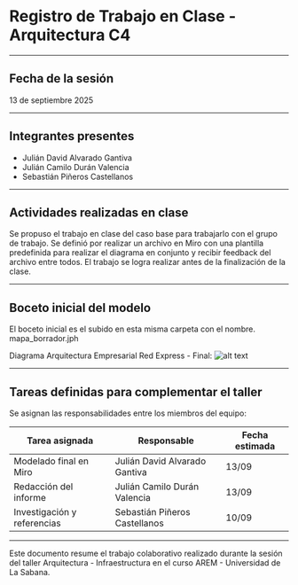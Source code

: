 # Registro de Trabajo en Clase - Arquitectura C4

---
## Fecha de la sesión
13 de septiembre 2025

---
## Integrantes presentes

- Julián David Alvarado Gantiva
- Julián Camilo Durán Valencia
- Sebastián Piñeros Castellanos

---
## Actividades realizadas en clase

Se propuso el trabajo en clase del caso base para trabajarlo con el grupo de trabajo. Se definió por realizar un archivo en Miro con una plantilla predefinida para realizar el diagrama en conjunto y recibir feedback del archivo entre todos. El trabajo se logra realizar antes de la finalización de la clase.

---
## Boceto inicial del modelo

El boceto inicial es el subido en esta misma carpeta con el nombre. mapa_borrador.jph

Diagrama Arquitectura Empresarial Red Express - Final:
![alt text](mapa_borrador.jpg)


---

## Tareas definidas para complementar el taller

Se asignan las responsabilidades entre los miembros del equipo:

| Tarea asignada              | Responsable | Fecha estimada |
|-----------------------------|-------------|----------------|
| Modelado final en Miro   | Julián David Alvarado Gantiva   | 13/09          |
| Redacción del informe       | Julián Camilo Durán Valencia    | 13/09          |
| Investigación y referencias | Sebastián Piñeros Castellanos    | 10/09          |

---

Este documento resume el trabajo colaborativo realizado durante la sesión del taller Arquitectura - Infraestructura en el curso AREM - Universidad de La Sabana.
